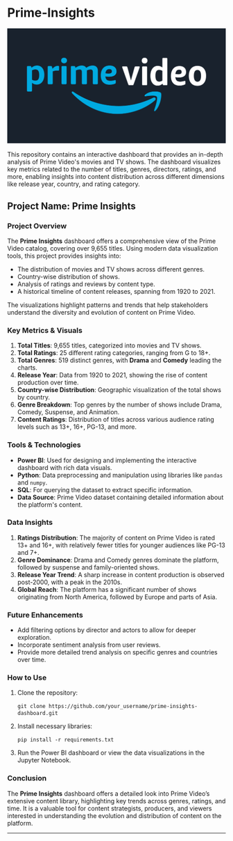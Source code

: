 # Prime-Insights
![Prime_Video_Logo](Prime_video_logo.png)

This repository contains an interactive dashboard that provides an in-depth analysis of Prime Video's movies and TV shows. The dashboard visualizes key metrics related to the number of titles, genres, directors, ratings, and more, enabling insights into content distribution across different dimensions like release year, country, and rating category.

## Project Name: **Prime Insights**

### Project Overview

The **Prime Insights** dashboard offers a comprehensive view of the Prime Video catalog, covering over 9,655 titles. Using modern data visualization tools, this project provides insights into:

- The distribution of movies and TV shows across different genres.
- Country-wise distribution of shows.
- Analysis of ratings and reviews by content type.
- A historical timeline of content releases, spanning from 1920 to 2021.

The visualizations highlight patterns and trends that help stakeholders understand the diversity and evolution of content on Prime Video.

### Key Metrics & Visuals

1. **Total Titles**: 9,655 titles, categorized into movies and TV shows.
2. **Total Ratings**: 25 different rating categories, ranging from G to 18+.
3. **Total Genres**: 519 distinct genres, with **Drama** and **Comedy** leading the charts.
4. **Release Year**: Data from 1920 to 2021, showing the rise of content production over time.
5. **Country-wise Distribution**: Geographic visualization of the total shows by country.
6. **Genre Breakdown**: Top genres by the number of shows include Drama, Comedy, Suspense, and Animation.
7. **Content Ratings**: Distribution of titles across various audience rating levels such as 13+, 16+, PG-13, and more.

### Tools & Technologies

- **Power BI**: Used for designing and implementing the interactive dashboard with rich data visuals.
- **Python**: Data preprocessing and manipulation using libraries like `pandas` and `numpy`.
- **SQL**: For querying the dataset to extract specific information.
- **Data Source**: Prime Video dataset containing detailed information about the platform's content.

### Data Insights

1. **Ratings Distribution**: The majority of content on Prime Video is rated 13+ and 16+, with relatively fewer titles for younger audiences like PG-13 and 7+.
2. **Genre Dominance**: Drama and Comedy genres dominate the platform, followed by suspense and family-oriented shows.
3. **Release Year Trend**: A sharp increase in content production is observed post-2000, with a peak in the 2010s.
4. **Global Reach**: The platform has a significant number of shows originating from North America, followed by Europe and parts of Asia.

### Future Enhancements

- Add filtering options by director and actors to allow for deeper exploration.
- Incorporate sentiment analysis from user reviews.
- Provide more detailed trend analysis on specific genres and countries over time.

### How to Use

1. Clone the repository:
   ```
   git clone https://github.com/your_username/prime-insights-dashboard.git
   ```
2. Install necessary libraries:
   ```
   pip install -r requirements.txt
   ```
3. Run the Power BI dashboard or view the data visualizations in the Jupyter Notebook.

### Conclusion

The **Prime Insights** dashboard offers a detailed look into Prime Video’s extensive content library, highlighting key trends across genres, ratings, and time. It is a valuable tool for content strategists, producers, and viewers interested in understanding the evolution and distribution of content on the platform.

---


